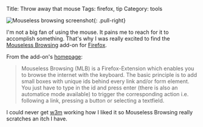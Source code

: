 Title: Throw away that mouse
Tags: firefox, tip
Category: tools

![Mouseless browsing screenshot]({static}/images/12.png){: .pull-right}

I'm not a big fan of using the mouse. It pains me to reach for it to
accomplish something. That's why I was really excited to find the
[Mouseless Browsing](https://addons.mozilla.org/en-US/firefox/addon/879)
add-on for [Firefox](http://www.getfirefox.com).

From the add-on's
[homepage](http://www.mouseless.de/index.php?/content/view/14/26/):

> Mouseless Browsing (MLB) is a Firefox-Extension which enables you to
> browse the internet with the keyboard. The basic principle is to add
> small boxes with unique ids behind every link and/or form element. You
> just have to type in the id and press enter (there is also an
> automatice mode available) to trigger the corresponding action i.e.
> following a link, pressing a button or selecting a textfield.

I could never get [w3m](http://w3m.sourceforge.net/) working how I liked
it so Mouseless Browsing really scratches an itch I have.
